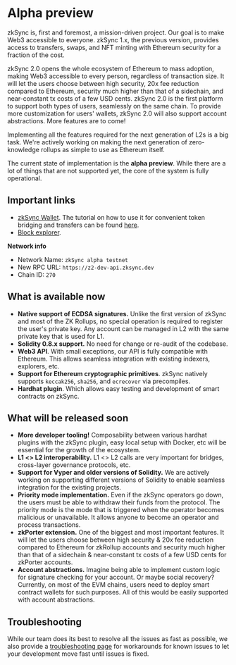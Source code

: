 # Alpha preview

zkSync is, first and foremost, a mission-driven project. Our goal is to make Web3 accessible to everyone. zkSync 1.x, the previous version, provides access to transfers, swaps, and NFT minting with Ethereum security for a fraction of the cost.

zkSync 2.0 opens the whole ecosystem of Ethereum to mass adoption, making Web3 accessible to every person, regardless of transaction size. It will let the users choose between high security, 20x fee reduction compared to Ethereum, security much higher than that of a sidechain, and near-constant tx costs of a few USD cents. zkSync 2.0 is the first platform to support both types of users, seamlessly on the same chain. To provide more customization for users' wallets, zkSync 2.0 will also support account abstractions. More features are to come!

Implementing all the features required for the next generation of L2s is a big task. We're actively working on making the next generation of zero-knowledge rollups as simple to use as Ethereum itself.

The current state of implementation is the **alpha preview**. While there are a lot of things that are not supported yet, the core of the system is fully operational.

## Important links

- [zkSync Wallet](https://zqgai-staging-wallet-v2.zksync.dev). The tutorial on how to use it for convenient token bridging and transfers can be found [here](./tutorials/bridging-funds.md).
- [Block explorer](https://zksync-v2-testnet.zkscan.io).

**Network info**

- Network Name: `zkSync alpha testnet`
- New RPC URL: `https://z2-dev-api.zksync.dev`
- Chain ID: `270`

## What is available now

- **Native support of ECDSA signatures.** Unlike the first version of zkSync and most of the ZK Rollups, no special operation is required to register the user's private key. Any account can be managed in L2 with the same private key that is used for L1.
- **Solidity 0.8.x support.** No need for change or re-audit of the codebase.
- **Web3 API**. With small exceptions, our API is fully compatible with Ethereum. This allows seamless integration with existing indexers, explorers, etc.
- **Support for Ethereum cryptographic primitives**. zkSync natively supports `keccak256`, `sha256`, and `ecrecover` via precompiles.
- **Hardhat plugin**. Which allows easy testing and development of smart contracts on zkSync.

## What will be released soon

- **More developer tooling!** Composability between various hardhat plugins with the zkSync plugin, easy local setup with Docker, etc will be essential for the growth of the ecosystem.
- **L1 <> L2 interoperability.** L1 <> L2 calls are very important for bridges, cross-layer governance protocols, etc.
- **Support for Vyper and older versions of Solidity.** We are actively working on supporting different versions of Solidity to enable seamless integration for the existing projects.
- **Priority mode implementation.** Even if the zkSync operators go down, the users must be able to withdraw their funds from the protocol. The priority mode is the mode that is triggered when the operator becomes malicious or unavailable. It allows anyone to become an operator and process transactions.
- **zkPorter extension.** One of the biggest and most important features. It will let the users choose between high security & 20x fee reduction compared to Ethereum for zkRollup accounts and security much higher than that of a sidechain & near-constant tx costs of a few USD cents for zkPorter accounts.
- **Account abstractions.** Imagine being able to implement custom logic for signature checking for your account. Or maybe social recovery? Currently, on most of the EVM chains, users need to deploy smart contract wallets for such purposes. All of this would be easily supported with account abstractions.

## Troubleshooting

While our team does its best to resolve all the issues as fast as possible, we also provide a [troubleshooting page](./troubleshooting.md) for workarounds for known issues to let your development move fast until issues is fixed.
